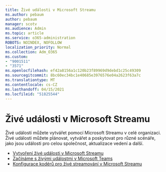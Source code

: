 ```yaml
---
title: Živé události v Microsoft Streamu
ms.author: pebaum
author: pebaum
manager: scotv
ms.audience: Admin
ms.topic: article
ms.service: o365-administration
ROBOTS: NOINDEX, NOFOLLOW
localization_priority: Normal
ms.collection: Adm_O365
ms.custom:
- "9001511"
- "3571"
ms.openlocfilehash: ef42a8156a1c120b23f89969d9debd1c25c49309
ms.sourcegitcommit: 8bc60ec34bc1e40685e3976576e04a2623f63a7c
ms.translationtype: MT
ms.contentlocale: cs-CZ
ms.lasthandoff: 04/15/2021
ms.locfileid: "51825544"
---
```

# <a name="live-events-in-microsoft-stream"></a>Živé události v Microsoft Streamu

Živé události můžete vytvářet pomocí Microsoft Streamu v celé organizaci. Živé události můžete plánovat, vytvářet a poskytovat pro různé scénáře, jako jsou události pro celou společnost, aktualizace vedení a další.

- [Vytvoření živé události v Microsoft Streamu](https://docs.microsoft.com/stream/live-create-event)
- [Začínáme s živými událostmi v Microsoft Teams](https://support.office.com/article/get-started-with-microsoft-teams-live-events-d077fec2-a058-483e-9ab5-1494afda578a)
- [Konfigurace kodérů pro živé streamování v Microsoft Streamu](https://docs.microsoft.com/stream/live-encoder-setup)

